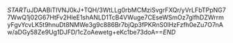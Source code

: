 $START$uJDAABiTIVNJ0kJ+TQH/3WtLLg0rbMCMziSvgrFXQr/yVrLFbTPpNG77WwQ1j02G67HtFv2HleE1shANLD1TcB4VWuge7CEseWSmOz7glfhDZWrrmyFgvYcvLK5t9hnuDt8NMWe3g9c886Br7bjQp3fPKRnS0lHzFzfh0eZu7O7nAw/aDGy58Ze9Ug1DJFD/1cZoAewetg+eKc1be73doA==$END$